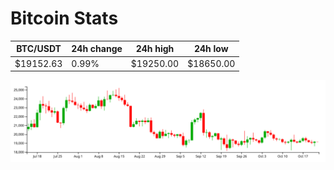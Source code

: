 # Bitcoin Stats

BTC/USDT|24h change|24h high|24h low|
|---|---|---|---|
|$19152.63|0.99%|$19250.00|$18650.00|

<img src="./chart.svg">

